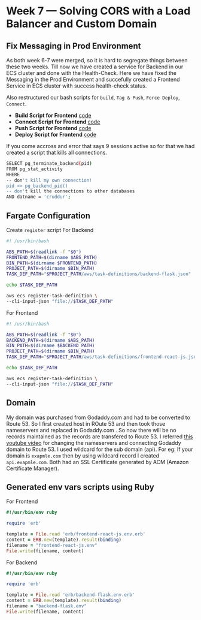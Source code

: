 # Week 7 — Solving CORS with a Load Balancer and Custom Domain
## Fix Messaging in Prod Environment
As both week 6-7 were merged, so it is hard to segregate things between these two weeks. Till now we have created a service for Backend in our ECS cluster and done with the Health-Check. Here we have fixed the Messaging in the Prod Environment and succefully created a Frontend Service in ECS cluster with success health-check status.

Also restructured our bash scripts for `build`, `Tag & Push`, `Force Deploy`, `Connect`.

- **Build Script for Frontend** [code](https://github.com/krunalijain/aws-bootcamp-cruddur-2023/blob/main/bin/frontend/build)
- **Connect Script for Frontend** [code](https://github.com/krunalijain/aws-bootcamp-cruddur-2023/blob/main/bin/frontend/connect)
- **Push Script for Frontend** [code](https://github.com/krunalijain/aws-bootcamp-cruddur-2023/blob/main/bin/frontend/push)
- **Deploy Script for Frontend** [code](https://github.com/krunalijain/aws-bootcamp-cruddur-2023/blob/main/bin/frontend/deploy)

If you come accross and error that says 9 sessions active so for that we had created a script that kills all connections.
```bash
SELECT pg_terminate_backend(pid) 
FROM pg_stat_activity 
WHERE 
-- don't kill my own connection!
pid <> pg_backend_pid()
-- don't kill the connections to other databases
AND datname = 'cruddur';
```

## Fargate Configuration
Create `register` script 
For Backend
```bash
#! /usr/bin/bash

ABS_PATH=$(readlink -f "$0")
FRONTEND_PATH=$(dirname $ABS_PATH)
BIN_PATH=$(dirname $FRONTEND_PATH)
PROJECT_PATH=$(dirname $BIN_PATH)
TASK_DEF_PATH="$PROJECT_PATH/aws/task-definitions/backend-flask.json"

echo $TASK_DEF_PATH

aws ecs register-task-definition \
--cli-input-json "file://$TASK_DEF_PATH"
```
For Frontend
```bash
#! /usr/bin/bash

ABS_PATH=$(readlink -f "$0")
BACKEND_PATH=$(dirname $ABS_PATH)
BIN_PATH=$(dirname $BACKEND_PATH)
PROJECT_PATH=$(dirname $BIN_PATH)
TASK_DEF_PATH="$PROJECT_PATH/aws/task-definitions/frontend-react-js.json"

echo $TASK_DEF_PATH

aws ecs register-task-definition \
--cli-input-json "file://$TASK_DEF_PATH"
```

## Domain
My domain was purchased from Godaddy.com and had to be converted to Route 53. So I first created host in ROute 53 and then took those nameservers and replaced in Godaddy.com . So now there will be no records maintained as the records are transfered to Route 53.
I referred [this youtube video](https://youtu.be/RI8oy-HGkIQ) for changing the nameservers and connecting Godaddy domain to Route 53.
I used wildcard for the sub domain (api). For eg: If your domain is `exapmle.com` then by using wildcard record I created `api.exapmle.com`.
Both had an SSL Certificate generated by ACM (Amazon Certificate Manager). 

## Generated env vars scripts using Ruby
For Frontend 
```ruby
#!/usr/bin/env ruby

require 'erb'

template = File.read 'erb/frontend-react-js.env.erb'
content = ERB.new(template).result(binding)
filename = "frontend-react-js.env"
File.write(filename, content)
```
For Backend
```ruby
#!/usr/bin/env ruby

require 'erb'

template = File.read 'erb/backend-flask.env.erb'
content = ERB.new(template).result(binding)
filename = "backend-flask.env"
File.write(filename, content)
```



